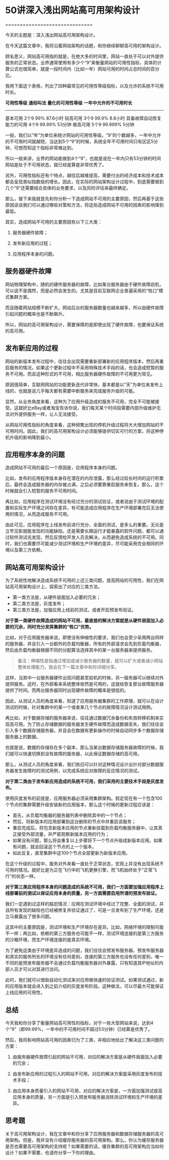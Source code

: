 # 50讲深入浅出网站高可用架构设计
==============================

今天的主题是：深入浅出网站高可用架构设计。

在今天这篇文章中，我将沿着网站架构的话题，和你继续聊聊高可用的架构设计。

顾名思义，网站高可用指的就是，在绝大多的时间里，网站一直处于可以对外提供服务的正常状态。业界通常使用有多少个“9”来衡量网站的可用性指标，具体的计算公式也很简单，就是一段时间内（比如一年）网站可用的时间占总时间的百分比。

我用下面这个表格，列出了四种最常见的可用性等级指标，以及允许的系统不可用时长。

  **可用性等级**               **通俗叫法**   **量化的可用性等级**   **一年中允许的不可用时长**
  ---------------------------- -------------- ---------------------- ----------------------------
  基本可用                     2个9           99%                    87.6小时
  较高可用                     3个9           99.9%                  8.8小时
  具备故障自动恢复能力的可用   4个9           99.99%                 53分钟
  极高可用                     5个9           99.999%                5分钟

一般，我们以“年”为单位来统计网站的可用性等级。“9”的个数越多，一年中允许的不可用时间就越短，当达到5个“9”的时候，系统全年不可用时间只有区区5分钟，可想而知这个指标非常难达到。

所以一般来讲，业界的网站能做到4个“9”，也就是说在一年内只有53分钟的时间网站是处于不可用状态，就已经是算是非常优秀了。

另外，可用性指标还有个特点，越往后越难提高，需要付出的经济成本和技术成本都会呈现类似指数级的增长。因此，在实际的网站架构设计过程中，到底需要做到几个“9”还需要结合具体的业务要求，以及风险评估来最终确定。

那么，接下来我就首先和你分析一下造成网站不可用的主要原因，然后再基于这些原因谈谈我们可以通过哪些对策和方法，将这些造成网站不可用的因素的影响降到最低。

其实，造成网站不可用的主要原因有以下三大类：

1.  服务器硬件故障；

2.  发布新应用的过程；

3.  应用程序本身的问题。

服务器硬件故障
--------------

网站物理架构中，随机的硬件服务器的故障，比如某台服务器由于硬件故障宕机，可以说不是偶然，而是必然会发生的。尤其是目前互联网企业普遍采用的“牲口”模式集群方案。

而且随着网站规模不断扩大，网站后台的服务器数量也越来越多，所以由硬件故障引起问题的概率也是不断飙升。

所以，网站的高可用架构设计，需要保障的是即使出现了硬件故障，也要保证系统的高可用。

发布新应用的过程
----------------

网站的新版本发布过程中，往往会出现需要重新部署新的应用程序版本，然后再重启服务的情况。如果这个更新过程中不采用特殊技术手段的话，也会造成短暂的服务不可用。而且这种形式的不可用，相比服务器硬件故障的不可用更为常见。

原因很简单，互联网网站的功能更新迭代非常快，基本都是以“天”为单位来发布上线的，也就是说几乎每天都有需要中断服务来完成服务升级的可能。

显然，从业务角度来看，这种为了应用升级造成的服务不可用，完全不可能被接受。这就好比eBay或者淘宝告诉你说，我们每天某个时间段需要内部升级维护无法对外提供服务一样，让人无法接受。

从网站可用性指标的角度来看，这种频繁出现的停机升级过程将大大增加网站的不可用时间。因此，我们的高可用架构设计必须能够提供切实可行的方案，将这种停机升级的影响降到最小。

应用程序本身的问题
------------------

造成网站不可用的最后一个原因是，应用程序本身的问题。

比如，发布的应用程序版本身存在潜在的内存泄露，那么经过较长时间的运行积累后，最终会造成服务器的内存被占满，之后必须要靠重启服务来恢复。那么，这个时候就会引入短暂的服务不可用时间。

再比如，应用程序在测试环境没有经过充分的测试验证，或者说由于测试环境的配置和实际生产环境之间存在差异，有可能造成应用程序在生产环境部署完后无法使用的情况，从而造成服务不可用。

由此可见，应用程序在上线发布前进行充分、全面的测试，是多么的重要。无论是立竿见影就能发现的功能缺陷，还是需要长期运行才能暴露的软件问题，都可以通过软件测试去发现，然后反馈给开发人员去解决，从而避免造成系统的不可用。同时，我们也需要尽可能减少测试环境和生产环境的差异，尽可能采用完全相同的环境以及第三方依赖。

网站高可用架构设计
------------------

为了系统性地解决造成系统不可用的上述三类问题，提高网站的可用性，我们在网站高可用架构设计上，探索出了对应的三类方法。

-   第一类方法是，从硬件层面加入必要的冗余；
-   第二类方法是，灰度发布；
-   第三类方法是，加强应用上线前的测试，或者开启预发布验证。

**对于第一类硬件故障造成的网站不可用，最直接的解决方案就是从硬件层面加入必要的冗余，同时充分发挥集群的“牲口”优势。**

比如，对于应用服务器来说，即使没有伸缩性的要求，我们也会至少采用两台同样的服务器，并且引入一台额外的负载均衡器，所有的外部请求会先到负载均衡器，然后由负载均衡器根据不同的分配算法选择其中的某一台服务器来提供服务。

> 备注：伸缩性是指通过增加或减少服务器的数量，就可以扩大或者减小网站整体处理能力。我会在下一篇文章中和你详细分享。

这样，当其中一台服务器硬件出现问题甚至宕机的时候，另一服务器可以继续对外提供服务。这时，在外部看来系统整体依然是可用的，这就给恢复那台故障服务器提供了时间。而两台服务器同时出现硬件故障的概率是很低的。

因此，从测试人员的角度来看，知道了应用服务器集群的工作原理，就可以在设计测试的时候，针对集群中的某一个或者某几个节点的故障情况设计测试用例。

再比如，对于数据存储的服务器来说，往往通过数据冗余备份和失效转移机制来实现高可用。为了防止存储数据的服务器发生硬件故障而造成数据丢失，我们往往会引入多个数据存储服务器，并且会在数据有更新操作的时候自动同步多个数据存储服务器上的数据。

也就是说，数据的存储存在多个副本，那么当某台数据存储服务器故障的时候，我们就可以快速切换到没有故障的服务器，以此保证数据存储的高可用。

那么，从测试人员的角度来看，我们依旧可以针对这种情况设计出针对部分数据服务器发生故障时的测试用例，以完成系统应对故障的反应情况的测试。

**对于第二类由于发布新应用造成的系统不可用，我们采用的主要技术手段是灰度发布。**

使用灰度发布的前提是，应用服务器必须采用集群架构。假定现在有一个包含100个节点的集群需要升级安装新的应用版本，那么这个时候的更新过程应该是：

-   首先，从负载均衡器的服务器列表中删除其中的一个节点；
-   然后，将新版本的应用部署到这台删除的节点中并重启该服务；
-   重启完成后，将包含新版本应用的节点重新挂载到负载均衡服务器中，让其真正接受外部流量，并严密观察新版本应用的行为；
-   如果没有问题，那么将会重复以上步骤将下一个节点升级成新版本应用。如果有问题，就会回滚这个节点的上一个版本。
-   如此反复，直至集群中这100个节点全部更新为新版本应用。

在这个升级的过程中，服务对外来看一直处于正常状态，宏观上并没有出现系统不可用的情况。就好比是为正在飞行中的飞机更换引擎，而飞机始终处于“正常飞行”的状态一样。

**对于第三类应用程序本身的问题造成的系统不可用，我们一方面要加强应用程序上线部署前的测试以保证应用本身的质量，另一方面需要启用所谓的预发布验证。**

我们一定遇到过这样的尴尬情况：应用在测试环境中经过了完整、全面的测试，并且所有发现的缺陷也已经被修复并验证通过了，可是一旦发布到了生产环境，还是立马暴露出了很多问题。

这其中的主要原因是，测试环境和生产环境存在差异。比如，网络环境的限制可能不一样；再比如，依赖的第三方服务也可能不一样，测试环境连接的是第三方服务的沙箱环境，而生产环境连接的是真实环境。

为了避免这类由于环境差异造成的问题，我们往往会预发布服务器。预发布服务器和真实的服务所处的环境没有任何差别，连接的第三方服务也没有任何差别，唯一不同的是预发布服务器不会通过负载均衡服务器对外暴露，只有知道其IP地址的内部人员才可以对其进行访问。

此时，我们就可以借助自动化测试来对应用做快速的验证测试。如果测试通过，新的应用版本就会进入到之前介绍的灰度发布阶段。这种做法，可以尽最大可能保证上线应用的可用性。

总结
----

今天我和你分享了衡量网站高可用性的指标，对于一些大型网站来说，达到4个“9”（即99.99%，一年中的不可用时间不超过53分钟）已经算是优秀了。

然后，我将影响网站高可用的因素归为了三类，并相应地给出了解决这三类问题的方案：

1.  由服务器硬件故障引起的网站不可用，对应的解决方案是从硬件层面加入必要的冗余；

2.  由发布新应用的过程引入的网站不可用，对应的解决方案是采用灰度发布的技术手段；

3.  由应用本身质量引入的网站不可用，对应的解决方案是，一方面加强测试提高应用本身的质量，另一方面是引入预发布服务器消除测试环境和生产环境的差异。

思考题
------

关于高可用架构设计，我在文章中和你分享了应用服务器和数据存储服务器的高可用架构。但是，我并没有介绍缓存服务器的高可用架构。那么，你认为缓存服务器是否也需要高可用架构的支持呢？如果需要的话，缓存集群的高可用架构应当如何设计？如果不需要，也请你分享一下你的理由。
